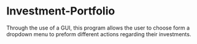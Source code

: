 # Investment-Portfolio
Through the use of a GUI, this program allows the user to choose form a dropdown menu to preform different actions regarding their investments.
